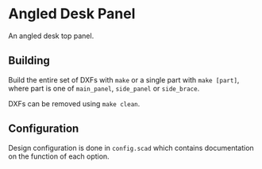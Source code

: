 Angled Desk Panel
=================

An angled desk top panel.

Building
--------

Build the entire set of DXFs with ```make``` or a single part with ```make [part]```, where part is one of ```main_panel```, ```side_panel``` or ```side_brace```.

DXFs can be removed using ```make clean```.

Configuration
-------------

Design configuration is done in ```config.scad``` which contains documentation on the function of each option.
